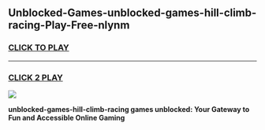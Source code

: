 
## Unblocked-Games-unblocked-games-hill-climb-racing-Play-Free-nlynm
<h3>
<a href="https://premium76.site?title=unblocked-games-hill-climb-racing&ref=22A">CLICK TO PLAY</a></h3>
<hr>

<h3>
<a href="https://premium76.site?title=unblocked-games-hill-climb-racing&ref=22A">CLICK 2 PLAY</a>
  
</h3>

<a href="https://premium76.site?title=unblocked-games-hill-climb-racing&ref=22A"><img src="https://clearcache.store/games.png"></a>


**unblocked-games-hill-climb-racing games unblocked: Your Gateway to Fun and Accessible Online Gaming**
